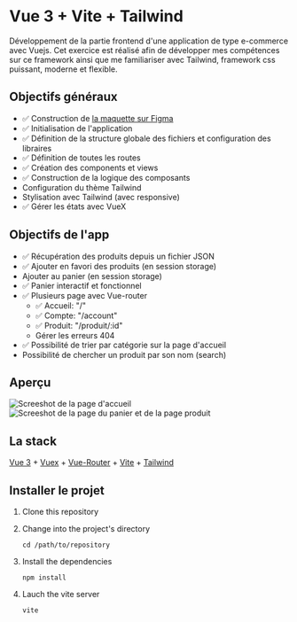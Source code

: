 # Vue 3 + Vite + Tailwind

Développement de la partie frontend d'une application de type e-commerce avec Vuejs. Cet exercice est réalisé afin de développer mes compétences sur ce framework ainsi que me familiariser avec Tailwind, framework css puissant, moderne et flexible.

## Objectifs généraux

- ✅ Construction de [la maquette sur Figma](https://www.figma.com/file/oDbFGk4bk9xg2QZ3MNLtRg/Vuejs-shop-entrainement?node-id=0%3A1)
- ✅ Initialisation de l'application
- ✅ Définition de la structure globale des fichiers et configuration des libraires
- ✅ Définition de toutes les routes
- ✅ Création des components et views
- ✅ Construction de la logique des composants
- Configuration du thème Tailwind
- Stylisation avec Tailwind (avec responsive)
- ✅ Gérer les états avec VueX

## Objectifs de l'app

- ✅ Récupération des produits depuis un fichier JSON
- ✅ Ajouter en favori des produits (en session storage)
- Ajouter au panier (en session storage)
- ✅ Panier interactif et fonctionnel
- ✅ Plusieurs page avec Vue-router
  - ✅ Accueil: "/"
  - ✅ Compte: "/account"
  - ✅ Produit: "/produit/:id"
  - Gérer les erreurs 404
- ✅ Possibilité de trier par catégorie sur la page d'accueil
- Possibilité de chercher un produit par son nom (search)

## Aperçu

![Screeshot de la page d'accueil](https://i.imgur.com/nL8Qqfv.png)
![Screeshot de la page du panier et de la page produit](https://i.imgur.com/DOY4075.png)

## La stack

[Vue 3](https://v3.vuejs.org/) + [Vuex](https://vuex.vuejs.org/) + [Vue-Router](https://router.vuejs.org/) + [Vite](https://vitejs.dev/) + [Tailwind](https://tailwindcss.com/docs/guides/vite)

## Installer le projet

1. Clone this repository

2. Change into the project's directory
   ```
   cd /path/to/repository
   ```
3. Install the dependencies
   ```
   npm install
   ```
4. Lauch the vite server
   ```
   vite
   ```
